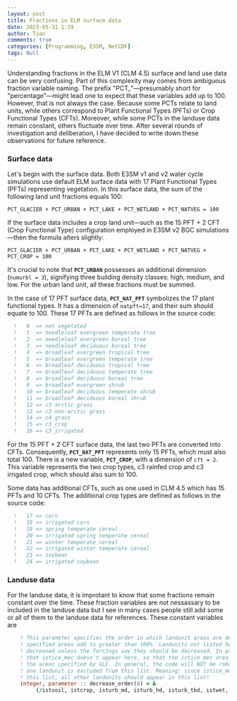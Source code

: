 ```yaml
---
layout: post
title: Fractions in ELM surface data
date: 2023-05-31 1:19
author: Tian
comments: true
categories: [Programming, E3SM, NetCDF]
tags: Null
---
```

Understanding fractions in the ELM V1 (CLM 4.5) surface and land use data can be very confusing. Part of this complexity may comes from ambiguous fraction variable naming. The prefix "PCT_"—presumably short for "percentage"—might lead one to expect that these variables add up to 100. However, that is not always the case. Because some PCTs relate to land units, while others correspond to Plant Functional Types (PFTs) or Crop Functional Types (CFTs). Moreover, while some PCTs in the landuse data remain constant, others fluctuate over time. After several rounds of investigation and deliberation, I have decided to write down these observations for future reference.

### Surface data
Let's begin with the surface data. Both E3SM v1 and v2 water cycle simulations use default ELM surface data with 17 Plant Functional Types (PFTs) representing vegetation. In this surface data, the sum of the following land unit fractions equals 100:

`PCT_GLACIER + PCT_URBAN + PCT_LAKE + PCT_WETLAND + PCT_NATVEG = 100`

If the surface data includes a crop land unit—such as the 15 PFT + 2 CFT (Crop Functional Type) configuration employed in E3SM v2 BGC simulations—then the formula alters slightly:

`PCT_GLACIER + PCT_URBAN + PCT_LAKE + PCT_WETLAND + PCT_NATVEG + PCT_CROP = 100`

It's crucial to note that **`PCT_URBAN`** possesses an additional dimension (`numurbl = 3`), signifying three building density classes: high, medium, and low. For the urban land unit, all these fractions must be summed.

In the case of 17 PFT surface data, **`PCT_NAT_PFT`** symbolizes the 17 plant functional types. It has a dimension of `natpft=17`, and their sum should equate to 100. These 17 PFTs are defined as follows in the source code:

```fortran
  !   0  => not vegetated
  !   1  => needleleaf evergreen temperate tree
  !   2  => needleleaf evergreen boreal tree
  !   3  => needleleaf deciduous boreal tree
  !   4  => broadleaf evergreen tropical tree
  !   5  => broadleaf evergreen temperate tree
  !   6  => broadleaf deciduous tropical tree
  !   7  => broadleaf deciduous temperate tree
  !   8  => broadleaf deciduous boreal tree
  !   9  => broadleaf evergreen shrub
  !   10 => broadleaf deciduous temperate shrub
  !   11 => broadleaf deciduous boreal shrub
  !   12 => c3 arctic grass
  !   13 => c3 non-arctic grass
  !   14 => c4 grass
  !   15 => c3_crop
  !   16 => c3_irrigated
```

For the 15 PFT + 2 CFT surface data, the last two PFTs are converted into CFTs. Consequently, **`PCT_NAT_PFT`** represents only 15 PFTs, which must also total 100. There is a new variable, **`PCT_CROP`**, with a dimension of `cft = 2`. This variable represents the two crop types, c3 rainfed crop and c3 irrigated crop, which should also sum to 100.

Some data has additional CFTs, such as one used in CLM 4.5 which has 15 PFTs and 10 CFTs. The additional crop types are defined as follows in the source code:

```fortran
  !   17 => corn
  !   18 => irrigated corn
  !   19 => spring temperate cereal
  !   20 => irrigated spring temperate cereal
  !   21 => winter temperate cereal
  !   22 => irrigated winter temperate cereal
  !   23 => soybean
  !   24 => irrigated soybean
```

### Landuse data
For the landuse data, it is improtant to know that some fractions remain constant over the time. These fraction variables are not nessassary to be included in the landuse data but I see in many cases people still add some or all of them to the landuse data for references. These constant variables are

```fortran
    ! This parameter specifies the order in which landunit areas are decreased when the
    ! specified areas add to greater than 100%. Landunits not listed here can never be
    ! decreased unless the forcings say they should be decreased. In particular, note
    ! that istice_mec doesn't appear here, so that the istice_mec area always will match
    ! the areas specified by GLC. In general, the code will NOT be robust if more than
    ! one landunit is excluded from this list. Meaning: since istice_mec is excluded from
    ! this list, all other landunits should appear in this list!
    integer, parameter :: decrease_order(8) = &
         (/istsoil, istcrop, isturb_md, isturb_hd, isturb_tbd, istwet, istdlak, istice/)
```



